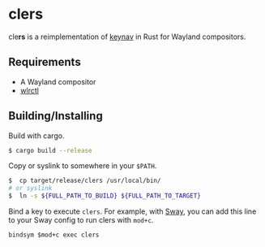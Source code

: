 # clers

cle**rs** is a reimplementation of [keynav](https://www.semicomplete.com/projects/keynav/) in Rust for Wayland compositors.

## Requirements

* A Wayland compositor
* [wlrctl](https://git.sr.ht/~brocellous/wlrctl)

## Building/Installing

Build with cargo.

```bash
$ cargo build --release
```

Copy or syslink to somewhere in your `$PATH`.

```bash
$  cp target/release/clers /usr/local/bin/
# or syslink
$  ln -s ${FULL_PATH_TO_BUILD} ${FULL_PATH_TO_TARGET}
```

Bind a key to execute `clers`. For example, with [Sway](https://swaywm.org/), you can add this line to your Sway config to run clers with `mod+c`.

```
bindsym $mod+c exec clers
```
